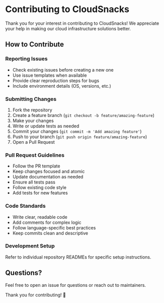 # Contributing to CloudSnacks

Thank you for your interest in contributing to CloudSnacks! We appreciate your help in making our cloud infrastructure solutions better.

## How to Contribute

### Reporting Issues

- Check existing issues before creating a new one
- Use issue templates when available
- Provide clear reproduction steps for bugs
- Include environment details (OS, versions, etc.)

### Submitting Changes

1. Fork the repository
2. Create a feature branch (`git checkout -b feature/amazing-feature`)
3. Make your changes
4. Write or update tests as needed
5. Commit your changes (`git commit -m 'Add amazing feature'`)
6. Push to your branch (`git push origin feature/amazing-feature`)
7. Open a Pull Request

### Pull Request Guidelines

- Follow the PR template
- Keep changes focused and atomic
- Update documentation as needed
- Ensure all tests pass
- Follow existing code style
- Add tests for new features

### Code Standards

- Write clear, readable code
- Add comments for complex logic
- Follow language-specific best practices
- Keep commits clean and descriptive

### Development Setup

Refer to individual repository READMEs for specific setup instructions.

## Questions?

Feel free to open an issue for questions or reach out to maintainers.

Thank you for contributing! 🎉
